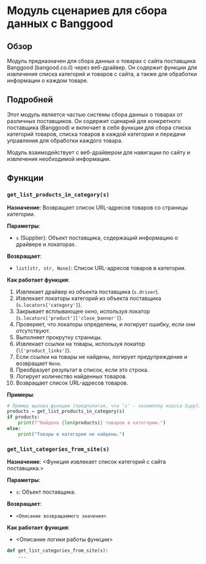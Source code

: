 # Модуль сценариев для сбора данных с Banggood

## Обзор

Модуль предназначен для сбора данных о товарах с сайта поставщика Banggood (bangood.co.il) через веб-драйвер. Он содержит функции для извлечения списка категорий и товаров с сайта, а также для обработки информации о каждом товаре.

## Подробней

Этот модуль является частью системы сбора данных о товарах от различных поставщиков. Он содержит сценарий для конкретного поставщика (Banggood) и включает в себя функции для сбора списка категорий товаров, списка товаров в каждой категории и передачи управления для обработки каждого товара.

Модуль взаимодействует с веб-драйвером для навигации по сайту и извлечения необходимой информации.

## Функции

### `get_list_products_in_category(s)`

**Назначение**: Возвращает список URL-адресов товаров со страницы категории.

**Параметры**:
- `s` (Supplier): Объект поставщика, содержащий информацию о драйвере и локаторах.

**Возвращает**:
- `list[str, str, None]`: Список URL-адресов товаров в категории.

**Как работает функция**:
1. Извлекает драйвер из объекта поставщика (`s.driver`).
2. Извлекает локаторы категорий из объекта поставщика (`s.locators['category']`).
3. Закрывает всплывающее окно, используя локатор (`s.locators['product']['close_banner']`).
4. Проверяет, что локаторы определены, и логирует ошибку, если они отсутствуют.
5. Выполняет прокрутку страницы.
6. Извлекает ссылки на товары, используя локатор (`l['product_links']`).
7. Если ссылки на товары не найдены, логирует предупреждение и возвращает `None`.
8. Преобразует результат в список, если это строка.
9. Логирует количество найденных товаров.
10. Возвращает список URL-адресов товаров.

**Примеры**:

```python
# Пример вызова функции (предполагая, что 's' - экземпляр класса Supplier)
products = get_list_products_in_category(s)
if products:
    print(f"Найдено {len(products)} товаров в категории.")
else:
    print("Товары в категории не найдены.")
```

### `get_list_categories_from_site(s)`

**Назначение**: <Функция извлекает список категорий с сайта поставщика.>

**Параметры**:
- `s`: Объект поставщика.

**Возвращает**:
- `<Описание возвращаемого значения>`

**Как работает функция**:
- <Описание логики работы функции>

```python
def get_list_categories_from_site(s):
    ...